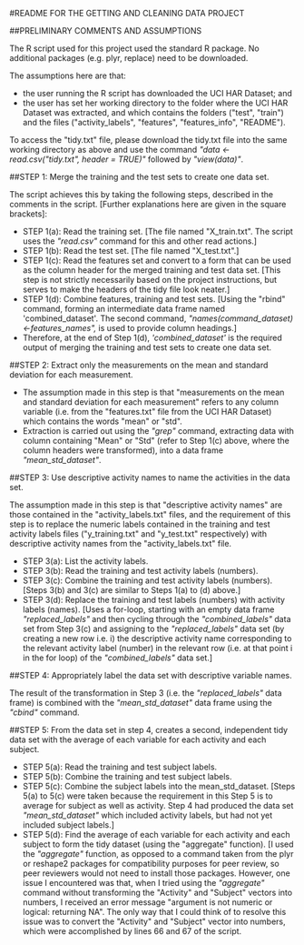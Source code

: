 #README FOR THE GETTING AND CLEANING DATA PROJECT

##PRELIMINARY COMMENTS AND ASSUMPTIONS

The R script used for this project used the standard R package. No additional packages (e.g. plyr, replace) need to be downloaded.

The assumptions here are that:
* the user running the R script has downloaded the UCI HAR Dataset; and
* the user has set her working directory to the folder where the UCI HAR Dataset was extracted, and which contains the folders ("test", "train") and the files ("activity_labels", "features", "features_info", "README").

To access the "tidy.txt" file, please download the tidy.txt file into the same working directory as above and use the command *"data <- read.csv("tidy.txt", header = TRUE)"* followed by *"view(data)"*.

##STEP 1: Merge the training and the test sets to create one data set.

The script achieves this by taking the following steps, described in the comments in the script. [Further explanations here are given in the square brackets]:

* STEP 1(a): Read the training set. [The file named "X_train.txt". The script uses the *"read.csv"* command for this and other read actions.]
* STEP 1(b): Read the test set. [The file named "X_test.txt".]
* STEP 1(c): Read the features set and convert to a form that can be used as the column header for the merged training and test data set. [This step is not strictly necessarily based on the project instructions, but serves to make the headers of the tidy file look neater.]
* STEP 1(d): Combine features, training and test sets. [Using the "rbind" command, forming an intermediate data frame named 'combined_dataset'. The second command, *"names(command_dataset)<-features_names",* is used to provide column headings.]
* Therefore, at the end of Step 1(d), *'combined_dataset'* is the required output of merging the training and test sets to create one data set.

##STEP 2: Extract only the measurements on the mean and standard deviation for each measurement.

* The assumption made in this step is that "measurements on the mean and standard deviation for each measurement" refers to any column variable (i.e. from the "features.txt" file from the UCI HAR Dataset) which contains the words "mean" or "std".
* Extraction is carried out using the *"grep"* command, extracting data with column containing "Mean" or "Std" (refer to Step 1(c) above, where the column headers were transformed), into a data frame *"mean_std_dataset"*.

##STEP 3: Use descriptive activity names to name the activities in the data set.

The assumption made in this step is that "descriptive activity names" are those contained in the "activity_labels.txt" files, and the requirement of this step is to replace the numeric labels contained in the training and test activity labels files ("y_training.txt" and "y_test.txt" respectively) with descriptive activity names from the "activity_labels.txt" file.

* STEP 3(a): List the activity labels.
* STEP 3(b): Read the training and test activity labels (numbers).
* STEP 3(c): Combine the training and test activity labels (numbers). [Steps 3(b) and 3(c) are similar to Steps 1(a) to (d) above.]
* STEP 3(d): Replace the training and test labels (numbers) with activity labels (names). [Uses a for-loop, starting with an empty data frame *"replaced_labels"* and then cycling through the *"combined_labels"* data set from Step 3(c) and assigning to the *"replaced_labels"* data set (by creating a new row i.e. i) the descriptive activity name corresponding to the relevant activity label (number) in the relevant row (i.e. at that point i in the for loop) of the *"combined_labels"* data set.]

##STEP 4: Appropriately label the data set with descriptive variable names.

The result of the transformation in Step 3 (i.e. the *"replaced_labels"* data frame) is combined with the *"mean_std_dataset"* data frame using the *"cbind"* command.

##STEP 5: From the data set in step 4, creates a second, independent tidy data set with the average of each variable for each activity and each subject.

* STEP 5(a): Read the training and test subject labels. 
* STEP 5(b): Combine the training and test subject labels.
* STEP 5(c): Combine the subject labels into the mean_std_dataset. [Steps 5(a) to 5(c) were taken because the requirement in this Step 5 is to average for subject as well as activity. Step 4 had produced the data set *"mean_std_dataset"* which included activity labels, but had not yet included subject labels.]
* STEP 5(d): Find the average of each variable for each activity and each subject to form the tidy dataset (using the "aggregate" function). [I used the *"aggregate"* function, as opposed to a command taken from the plyr or reshape2 packages for compatibility purposes for peer review, so peer reviewers would not need to install those packages. However, one issue I encountered was that, when I tried using the *"aggregate"* command without transforming the "Activity" and "Subject" vectors into numbers, I received an error message "argument is not numeric or logical: returning NA". The only way that I could think of to resolve this issue was to convert the "Activity" and "Subject" vector into numbers, which were accomplished by lines 66 and 67 of the script.


